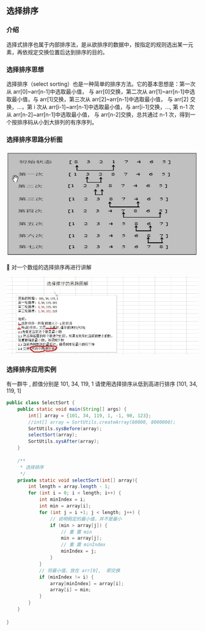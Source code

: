 ## 选择排序

### 介绍
选择式排序也属于内部排序法，是从欲排序的数据中，按指定的规则选出某一元素，再依规定交换位置后达到排序的目的。

### 选择排序思想

选择排序（select sorting）也是一种简单的排序方法。它的基本思想是：第一次从 arr[0]~arr[n-1]中选取最小值，
 与 arr[0]交换，第二次从 arr[1]~arr[n-1]中选取最小值，与 arr[1]交换，第三次从 arr[2]~arr[n-1]中选取最小值，
 与 arr[2] 交换，…，第 i 次从 arr[i-1]~arr[n-1]中选取最小值，与 arr[i-1]交换，…, 
 第 n-1 次从 arr[n-2]~arr[n-1]中选取最小值， 与 arr[n-2]交换，总共通过 n-1 次，得到一个按排序码从小到大排列的有序序列。
 
###  选择排序思路分析图

![SelectSort](../img/SelectSort.jpg)

	对一个数组的选择排序再进行讲解

![SelectSort](../img/SelectSort01.jpg)

### 选择排序应用实例

有一群牛 ,  颜值分别是 101, 34, 119, 1 请使用选择排序从低到高进行排序 [101, 34, 119, 1]
```java
public class SelectSort {
    public static void main(String[] args) {
        int[] array = {101, 34, 119, 1, -1, 90, 123};
        //int[] array = SortUtils.createArray(80000, 8000000);
        SortUtils.sysBefore(array);
        selectSort(array);
        SortUtils.sysAfter(array);
    }

    /**
     * 选择排序
     */
    private static void selectSort(int[] array){
        int length = array.length - 1;
        for (int i = 0; i < length; i++) {
            int minIndex = i;
            int min = array[i];
            for (int j = i +1; j < length; j++) {
                // 说明假定的最小值，并不是最小
                if (min > array[j]) {
                    // 重 置 min
                    min = array[j];
                    // 重 置 minIndex
                    minIndex = j;
                }
            }
            // 将最小值，放在 arr[0],  即交换
            if (minIndex != i) {
                array[minIndex] = array[i];
                array[i] = min;
            }
        }
    }

}
```



